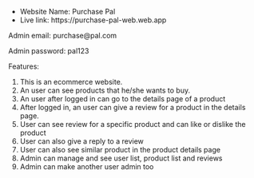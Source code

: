 <ul>
  <li>
    Website Name: Purchase Pal
  </li>
  <li>
    Live link: https://purchase-pal-web.web.app
  </li>
</ul>

<p>Admin email: purchase@pal.com</p>
<p>Admin password: pal123</p>


Features:
<ol>
  <li>This is an ecommerce website.</li>
  <li>An user can see products that he/she wants to buy.</li>
  <li>An user after logged in can go to the details page of a product</li>
  <li>After logged in, an user can give a review for a product in the details page.</li>
  <li>User can see review for a specific product and can like or dislike the product</li>
  <li>User can also give a reply to a review</li>
  <li>User can also see similar product in the product details page</li>
  <li>Admin can manage and see user list, product list and reviews</li>
  <li>Admin can make another user admin too</li>
</ol>
